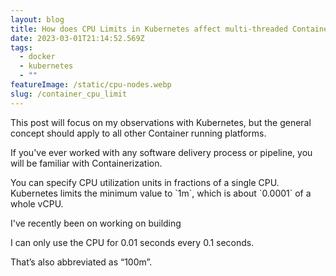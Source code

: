 ```yaml
---
layout: blog
title: How does CPU Limits in Kubernetes affect multi-threaded Container Apps?
date: 2023-03-01T21:14:52.569Z
tags:
  - docker
  - kubernetes
  - ""
featureImage: /static/cpu-nodes.webp
slug: /container_cpu_limit
---
```

T﻿his post will focus on my observations with Kubernetes, but the general concept should apply to all other Container running platforms.

I﻿f you've ever worked with any software delivery process or pipeline, you will be familiar with Containerization.

Y﻿ou can specify CPU utilization units in fractions of a single CPU. Kubernetes limits the minimum value to \`1m\`, which is about \`0.0001\` of a whole vCPU.

I﻿'ve recently been on working on building

I can only use the CPU for 0.01 seconds every 0.1 seconds.

That’s also abbreviated as “100m”.
